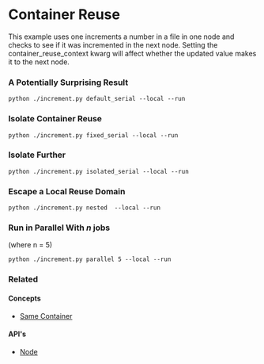 # Container Reuse

This example uses one increments a number in a file in one node and checks to see if it was incremented in the next node.
Setting the container_reuse_context kwarg will affect whether the updated value makes it to the next node.


### A Potentially Surprising Result

    python ./increment.py default_serial --local --run

### Isolate Container Reuse

    python ./increment.py fixed_serial --local --run

### Isolate Further

    python ./increment.py isolated_serial --local --run

### Escape a Local Reuse Domain

    python ./increment.py nested  --local --run

### Run in Parallel With _n_ jobs

(where n = 5)

    python ./increment.py parallel 5 --local --run

### Related

#### Concepts

- [Same Container](https://www.conducto.com/docs/basics/same-container)

#### API's

- [Node](https://conducto.com/api/nodes.html)
